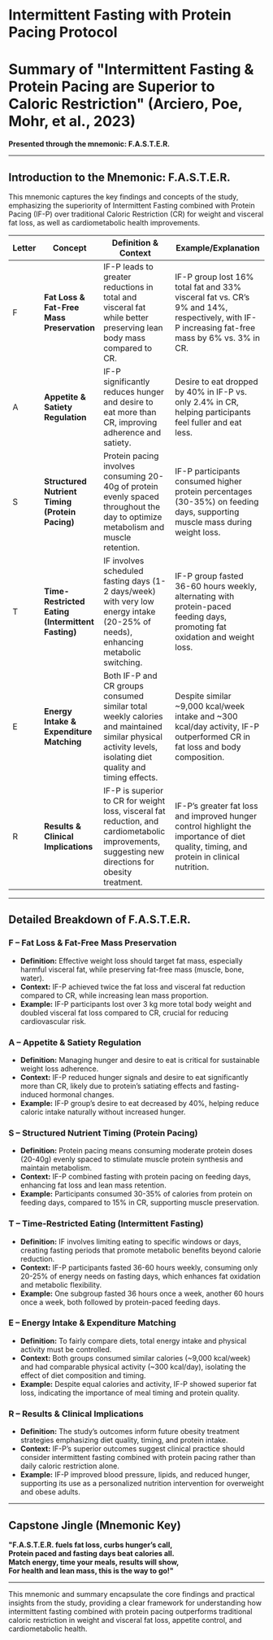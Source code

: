 # Intermittent Fasting with Protein Pacing Protocol #


# Summary of "Intermittent Fasting & Protein Pacing are Superior to Caloric Restriction" (Arciero, Poe, Mohr, et al., 2023)  
**Presented through the mnemonic: F.A.S.T.E.R.**

---

## Introduction to the Mnemonic: F.A.S.T.E.R.

This mnemonic captures the key findings and concepts of the study, emphasizing the superiority of Intermittent Fasting combined with Protein Pacing (IF-P) over traditional Caloric Restriction (CR) for weight and visceral fat loss, as well as cardiometabolic health improvements.

| Letter | Concept                | Definition & Context                                                                                     | Example/Explanation                                                                                   |
|--------|------------------------|--------------------------------------------------------------------------------------------------------|-----------------------------------------------------------------------------------------------------|
| F      | **Fat Loss & Fat-Free Mass Preservation** | IF-P leads to greater reductions in total and visceral fat while better preserving lean body mass compared to CR. | IF-P group lost 16% total fat and 33% visceral fat vs. CR’s 9% and 14%, respectively, with IF-P increasing fat-free mass by 6% vs. 3% in CR. |
| A      | **Appetite & Satiety Regulation**         | IF-P significantly reduces hunger and desire to eat more than CR, improving adherence and satiety.      | Desire to eat dropped by 40% in IF-P vs. only 2.4% in CR, helping participants feel fuller and eat less. |
| S      | **Structured Nutrient Timing (Protein Pacing)** | Protein pacing involves consuming 20-40g of protein evenly spaced throughout the day to optimize metabolism and muscle retention. | IF-P participants consumed higher protein percentages (30-35%) on feeding days, supporting muscle mass during weight loss. |
| T      | **Time-Restricted Eating (Intermittent Fasting)** | IF involves scheduled fasting days (1-2 days/week) with very low energy intake (20-25% of needs), enhancing metabolic switching. | IF-P group fasted 36-60 hours weekly, alternating with protein-paced feeding days, promoting fat oxidation and weight loss. |
| E      | **Energy Intake & Expenditure Matching** | Both IF-P and CR groups consumed similar total weekly calories and maintained similar physical activity levels, isolating diet quality and timing effects. | Despite similar ~9,000 kcal/week intake and ~300 kcal/day activity, IF-P outperformed CR in fat loss and body composition. |
| R      | **Results & Clinical Implications**       | IF-P is superior to CR for weight loss, visceral fat reduction, and cardiometabolic improvements, suggesting new directions for obesity treatment. | IF-P’s greater fat loss and improved hunger control highlight the importance of diet quality, timing, and protein in clinical nutrition. |

---

## Detailed Breakdown of F.A.S.T.E.R.

### F – Fat Loss & Fat-Free Mass Preservation  
- **Definition:** Effective weight loss should target fat mass, especially harmful visceral fat, while preserving fat-free mass (muscle, bone, water).  
- **Context:** IF-P achieved twice the fat loss and visceral fat reduction compared to CR, while increasing lean mass proportion.  
- **Example:** IF-P participants lost over 3 kg more total body weight and doubled visceral fat loss compared to CR, crucial for reducing cardiovascular risk.

### A – Appetite & Satiety Regulation  
- **Definition:** Managing hunger and desire to eat is critical for sustainable weight loss adherence.  
- **Context:** IF-P reduced hunger signals and desire to eat significantly more than CR, likely due to protein’s satiating effects and fasting-induced hormonal changes.  
- **Example:** IF-P group’s desire to eat decreased by 40%, helping reduce caloric intake naturally without increased hunger.

### S – Structured Nutrient Timing (Protein Pacing)  
- **Definition:** Protein pacing means consuming moderate protein doses (20-40g) evenly spaced to stimulate muscle protein synthesis and maintain metabolism.  
- **Context:** IF-P combined fasting with protein pacing on feeding days, enhancing fat loss and lean mass retention.  
- **Example:** Participants consumed 30-35% of calories from protein on feeding days, compared to 15% in CR, supporting muscle preservation.

### T – Time-Restricted Eating (Intermittent Fasting)  
- **Definition:** IF involves limiting eating to specific windows or days, creating fasting periods that promote metabolic benefits beyond calorie reduction.  
- **Context:** IF-P participants fasted 36-60 hours weekly, consuming only 20-25% of energy needs on fasting days, which enhances fat oxidation and metabolic flexibility.  
- **Example:** One subgroup fasted 36 hours once a week, another 60 hours once a week, both followed by protein-paced feeding days.

### E – Energy Intake & Expenditure Matching  
- **Definition:** To fairly compare diets, total energy intake and physical activity must be controlled.  
- **Context:** Both groups consumed similar calories (~9,000 kcal/week) and had comparable physical activity (~300 kcal/day), isolating the effect of diet composition and timing.  
- **Example:** Despite equal calories and activity, IF-P showed superior fat loss, indicating the importance of meal timing and protein quality.

### R – Results & Clinical Implications  
- **Definition:** The study’s outcomes inform future obesity treatment strategies emphasizing diet quality, timing, and protein intake.  
- **Context:** IF-P’s superior outcomes suggest clinical practice should consider intermittent fasting combined with protein pacing rather than daily caloric restriction alone.  
- **Example:** IF-P improved blood pressure, lipids, and reduced hunger, supporting its use as a personalized nutrition intervention for overweight and obese adults.

---

## Capstone Jingle (Mnemonic Key)

**"F.A.S.T.E.R. fuels fat loss, curbs hunger’s call,  
Protein paced and fasting days beat calories all.  
Match energy, time your meals, results will show,  
For health and lean mass, this is the way to go!"**

---

This mnemonic and summary encapsulate the core findings and practical insights from the study, providing a clear framework for understanding how intermittent fasting combined with protein pacing outperforms traditional caloric restriction in weight and visceral fat loss, appetite control, and cardiometabolic health.  
